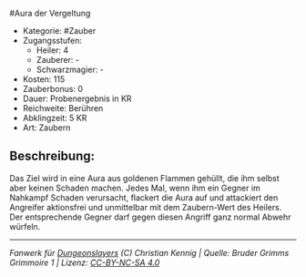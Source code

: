 #Aura der Vergeltung  
- Kategorie: #Zauber  
- Zugangsstufen:  
  - Heiler: 4  
  - Zauberer: -  
  - Schwarzmagier: -  
- Kosten: 115  
- Zauberbonus: 0  
- Dauer: Probenergebnis in KR  
- Reichweite: Berühren  
- Abklingzeit: 5 KR  
- Art: Zaubern     

## Beschreibung:
Das Ziel wird in eine Aura aus goldenen Flammen gehüllt, die ihm selbst aber keinen Schaden machen. Jedes Mal, wenn ihm ein Gegner im Nahkampf Schaden verursacht, flackert die Aura auf und attackiert den Angreifer aktionsfrei und unmittelbar mit dem Zaubern-Wert des Heilers. Der entsprechende Gegner darf gegen diesen Angriff ganz normal Abwehr würfeln.


___
*Fanwerk für [Dungeonslayers](https://www.dungeonslayers.net/) (C) Christian Kennig | Quelle: Bruder Grimms Grimmoire 1 | Lizenz: [CC-BY-NC-SA 4.0](https://creativecommons.org/licenses/by-nc-sa/4.0/deed.de)*